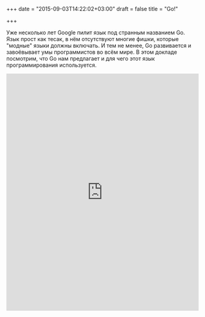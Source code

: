 +++
date = "2015-09-03T14:22:02+03:00"
draft = false
title = "Go!"

+++

<p>Уже несколько лет Google пилит язык под странным названием Go. Язык прост как тесак, в нём отсутствуют многие фишки, которые &quot;модные&quot; языки должны включать. И тем не менее, Go развивается и завоёвывает умы программистов во всём мире. В этом докладе посмотрим, что Go нам предлагает и для чего этот язык программирования используется.</p>
 <iframe width="100%" height="620" src="http://www.youtube.com/embed/cGXorQkw3JE" frameborder="0" allowfullscreen></iframe>